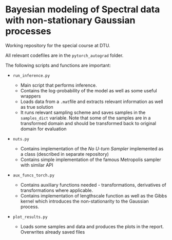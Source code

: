 # Bayesian modeling of Spectral data with non-stationary Gaussian processes

Working repository for the special course at DTU.

All relevant codefiles are in the `pytorch_autograd` folder.  

The following scripts and functions are important:

 - `run_inference.py`
   - Main script that performs inference. 
   - Contains the log-probability of the model as well as some useful wrappers
   - Loads data from a `.mat`file and extracts relevant information as well as true solution
   - It runs relevant sampling scheme and saves samples in the `samples_dict` variable. Note that some of the samples are in a transformed domain and should be transformed back to original domain for evaluation
   
  - `nuts.py`
    - Contains implementation of the *No U-turn Sampler* implemented as a class (described in separate repository)
    - Contains simple implementation of the famous Metropolis sampler with similar API
    
  - `aux_funcs_torch.py`
    - Contains auxiliary functions needed - transformations, derivatives of transformations where applicable.
    - Contains implementation of lengthscale function as well as the Gibbs kernel which introduces the non-stationarity to the Gaussian process.
    
   
  - `plot_results.py`
    - Loads some samples and data and produces the plots in the report. Overwrites already saved files